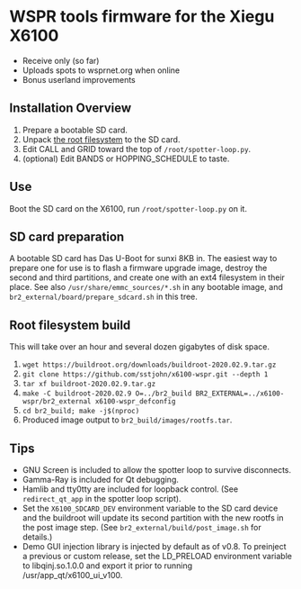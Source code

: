 # WSPR tools firmware for the Xiegu X6100

* Receive only (so far)
* Uploads spots to wsprnet.org when online
* Bonus userland improvements

## Installation Overview

1. Prepare a bootable SD card.
2. Unpack [the root filesystem](https://github.com/sstjohn/x6100-wspr/releases/download/v0.7.1/rootfs-v0.7.1.tar.xz) to the SD card.
2. Edit CALL and GRID toward the top of `/root/spotter-loop.py`.
3. (optional) Edit BANDS or HOPPING\_SCHEDULE to taste.

## Use

Boot the SD card on the X6100, run `/root/spotter-loop.py` on it.

## SD card preparation

A bootable SD card has Das U-Boot for sunxi 8KB in. The easiest way to 
prepare one for use is to flash a firmware upgrade image, destroy the second 
and third partitions, and create one with an ext4 filesystem in their place. 
See also `/usr/share/emmc_sources/*.sh` in any bootable image, and
`br2_external/board/prepare_sdcard.sh` in this tree.

## Root filesystem build

This will take over an hour and several dozen gigabytes of disk space.

1. `wget https://buildroot.org/downloads/buildroot-2020.02.9.tar.gz`
2. `git clone https://github.com/sstjohn/x6100-wspr.git --depth 1`
3. `tar xf buildroot-2020.02.9.tar.gz`
4. `make -C buildroot-2020.02.9 O=../br2_build BR2_EXTERNAL=../x6100-wspr/br2_external x6100-wspr_defconfig`
5. `cd br2_build; make -j$(nproc)`
6.  Produced image output to `br2_build/images/rootfs.tar`.

## Tips

* GNU Screen is included to allow the spotter loop to survive disconnects.
* Gamma-Ray is included for Qt debugging.
* Hamlib and tty0tty are included for loopback control. (See `redirect_qt_app` 
  in the spotter loop script).
* Set the `X6100_SDCARD_DEV` environment variable to the SD card device and
  the buildroot will update its second partition with the new rootfs in the 
  post image step. (See `br2_external/build/post_image.sh` for details.)
* Demo GUI injection library is injected by default as of v0.8. To preinject
  a previous or custom release, set the LD_PRELOAD environment variable to 
  libqinj.so.1.0.0 and export it prior to running /usr/app_qt/x6100_ui_v100.
